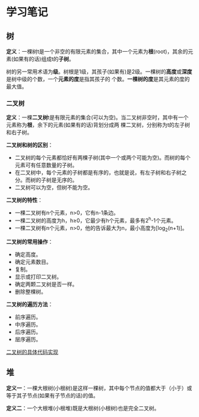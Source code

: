 # 学习笔记

## 树

**定义**：一棵树t是一个非空的有限元素的集合，其中一个元素为**根**(root)，其余的元素(如果有的话)组成t的**子树**。

树的另一常用术语为**级**。树根是1级，其孩子(如果有)是2级。一棵树的**高度**或**深度**是树中级的个数，一个**元素的度**是指其孩子的
个数。**一棵树的度**是其元素的度的最大值。

### 二叉树

**定义**：一棵**二叉树**t是有限元素的集合(可以为空)。当二叉树非空时，其中有一个元素称为**根**，余下的元素(如果有的话)背划分成两
棵二叉树，分别称为t的左子树和右子树。

**二叉树和树的区别**：
- 二叉树的每个元素都恰好有两棵子树(其中一个或两个可能为空)。而树的每个元素可有任意数量的子树。
- 在二叉树中，每个元素的子树都是有序的，也就是说，有左子树和右子树之分。而树的子树是无序的。
- 二叉树可以为空，但树不能为空。

**二叉树的特性**：
- 一棵二叉树有n个元素，n>0，它有n-1条边。
- 一棵二叉树的高度为h，h≥0，它最少有h个元素，最多有2<sup>h</sup>-1个元素。
- 一棵二叉树有n个元素，n>0，他的告诉最大为n，最小高度为\[log<sub>2</sub>(n+1)\]。

**二叉树的常用操作**：
- 确定高度。
- 确定元素数目。
- 复制。
- 显示或打印二叉树。
- 确定两颗二叉树是否一样。
- 删除整棵树。

**二叉树的遍历方法**：
- 前序遍历。
- 中序遍历。
- 后序遍历。
- 层序遍历。

[二叉树的具体代码实现](./Source/binaryTree.h)

## 堆

**定义一**：一棵大根树(小根树)是这样一棵树，其中每个节点的值都大于（小于）或等于其子节点(如果有子节点的话)的值。

**定义二**：一个大根堆(小根堆)既是大根树(小根树)也是完全二叉树。